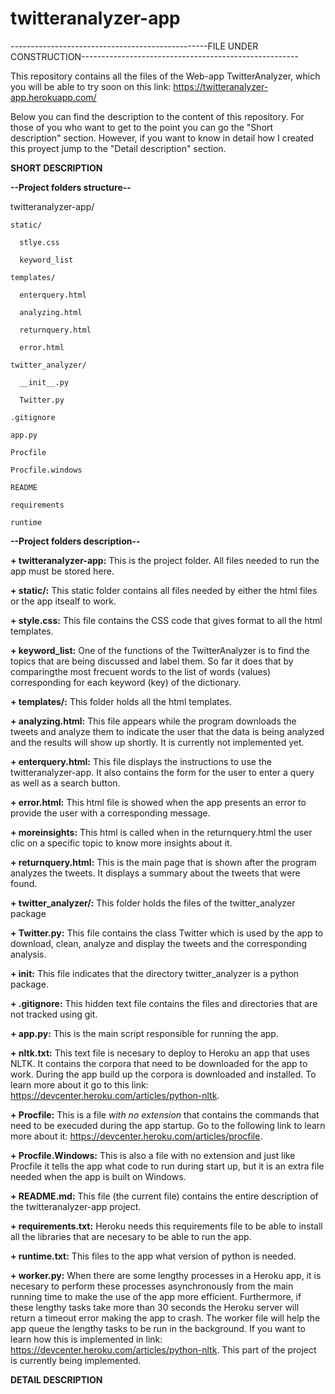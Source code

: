# twitteranalyzer-app

-------------------------------------------------FILE UNDER CONSTRUCTION------------------------------------------------------


This repository contains all the files of the Web-app TwitterAnalyzer, which you will be able to try soon on this link: https://twitteranalyzer-app.herokuapp.com/

Below you can find the description to the content of this repository. For those of you who want to get to the point you can go the "Short description" section. However, if you want to know in detail how I created this proyect jump to the "Detail description" section.


**SHORT DESCRIPTION**

**--Project folders structure--**

twitteranalyzer-app/

    static/
    
      stlye.css
      
      keyword_list
      
    templates/
    
      enterquery.html
      
      analyzing.html
      
      returnquery.html
      
      error.html
      
    twitter_analyzer/
    
      __init__.py
      
      Twitter.py
      
    .gitignore
    
    app.py
    
    Procfile
    
    Procfile.windows
    
    README
    
    requirements
    
    runtime
    

**--Project folders description--**

**+ twitteranalyzer-app:** This is the project folder. All files needed to run the app must be stored here. 

  **+ static/:** This static folder contains all files needed by either the html files or the app itsealf to work.
  
   **+  style.css:** This file contains the CSS code that gives format to all the html templates.
      
   **+ keyword_list:** One of the functions of the TwitterAnalyzer is to find the topics that are being discussed and label them. So far it does that by comparingthe most frecuent words to the list of words (values) corresponding for each keyword (key) of the dictionary.
  
  **+ templates/:** This folder holds all the html templates. 

   **+  analyzing.html:** This file appears while the program downloads the tweets and analyze them to indicate the user that the data is being analyzed and the results will show up shortly. It is currently not implemented yet.
    
   **+  enterquery.html:** This file displays the instructions to use the twitteranalyzer-app. It also contains the form for the user to enter a query as well as a search button.
  
   **+  error.html:** This html file is showed when the app presents an error to provide the user with a corresponding message.
  
   **+  moreinsights:** This html is called when in the returnquery.html the user clic on a specific topic to know more insights about it. 
  
   **+  returnquery.html:** This is the main page that is shown after the program analyzes the tweets. It displays a summary about the tweets that were found.
  
  **+  twitter_analyzer/:** This folder holds the files of the twitter_analyzer package

   **+  Twitter.py:** This file contains the class Twitter which is used by the app to download, clean, analyze and display the tweets and the corresponding analysis. 
  
   **+  __init__:** This file indicates that the directory twitter_analyzer is a python package.
  
  **+  .gitignore:** This hidden text file contains the files and directories that are not tracked using git.
  
  **+  app.py:** This is the main script responsible for running the app. 
   
  **+  nltk.txt:** This text file is necesary to deploy to Heroku an app that uses NLTK. It contains the corpora that need to be downloaded for the app to work. During the app build up the corpora is downloaded and installed. To learn more about it go to this link: https://devcenter.heroku.com/articles/python-nltk.
  
  **+  Procfile:** This is a file *with no extension* that contains the commands that need to be execuded during the app startup. Go to the following link to learn more about it: https://devcenter.heroku.com/articles/procfile.
  
  **+  Procfile.Windows:** This is also a file with no extension and just like Procfile it tells the app what code to run during start up, but it is an extra file needed when the app is built on Windows. 
  
  **+  README.md:** This file (the current file) contains the entire description of the twitteranalyzer-app project.
    
  **+  requirements.txt:** Heroku needs this requirements file to be able to install all the libraries that are necesary to be able to run the app. 
  
  **+  runtime.txt:** This files to the app what version of python is needed.
    
  **+  worker.py:** When there are some lengthy processes in a Heroku app, it is necesary to perform these processes asynchronously from the main running time to make the use of the app more efficient. Furthermore, if these lengthy tasks take more than 30 seconds the Heroku server will return a timeout error making the app to crash. The worker file will help the app queue the lengthy tasks to be run in the background. If you want to learn how this is implemented in link: https://devcenter.heroku.com/articles/python-nltk. This part of the project is currently being implemented.   
      

**DETAIL DESCRIPTION**
